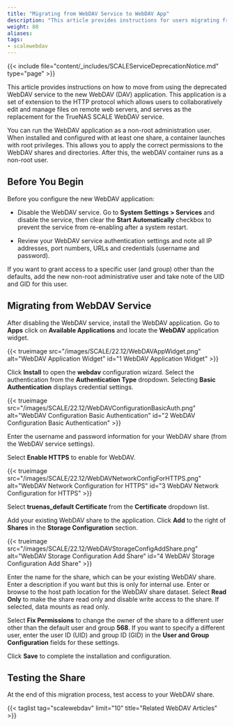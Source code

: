 ```yaml
---
title: "Migrating from WebDAV Service to WebDAV App"
description: "This article provides instructions for users migrating from the SCALE WebDAV service to the new WebDAV (DAV) application." 
weight: 80
aliases:
tags:
- scalewebdav
---
```



{{< include file="content/_includes/SCALEServiceDeprecationNotice.md" type="page" >}}

This article provides instructions on how to move from using the deprecated WebDAV service to the new WebDAV (DAV) application. 
This application is a set of extension to the HTTP protocol which allows users to collaboratively edit and manage files on remote web servers, and serves as the replacement for the TrueNAS SCALE WebDAV service. 

You can run the WebDAV application as a non-root administration user. 
When installed and configured with at least one share, a container launches with root privileges. 
This allows you to apply the correct permissions to the WebDAV shares and directories. 
After this, the webDAV container runs as a non-root user.

## Before You Begin

Before you configure the new WebDAV application:

* Disable the WebDAV service.
  Go to **System Settings > Services** and disable the service, then clear the **Start Automatically** checkbox to prevent the service from re-enabling after a system restart.

* Review your WebDAV service authentication settings and note all IP addresses, port numbers, URLs and credentials (username and password).

If you want to grant access to a specific user (and group) other than the defaults, add the new non-root administrative user and take note of the UID and GID for this user.

## Migrating from WebDAV Service

After disabling the WebDAV service, install the WebDAV application. Go to **Apps** click on **Available Applications** and locate the **WebDAV** application widget.

{{< trueimage src="/images/SCALE/22.12/WebDAVAppWidget.png" alt="WebDAV Application Widget" id="1 WebDAV Application Widget" >}}

Click **Install** to open the **webdav** configuration wizard.
Select the authentication from the **Authentication Type** dropdown. Selecting **Basic Authentication** displays credential settings.

{{< trueimage src="/images/SCALE/22.12/WebDAVConfigurationBasicAuth.png" alt="WebDAV Configuration Basic Authentication" id="2 WebDAV Configuration Basic Authentication" >}}

Enter the username and password information for your WebDAV share (from the WebDAV service settings).

Select **Enable HTTPS** to enable for WebDAV. 

{{< trueimage src="/images/SCALE/22.12/WebDAVNetworkConfigForHTTPS.png" alt="WebDAV Network Configuration for HTTPS" id="3 WebDAV Network Configuration for HTTPS" >}}

Select **truenas_default Certificate** from the **Certificate** dropdown list.

Add your existing WebDAV share to the application.
Click **Add** to the right of **Shares** in the **Storage Configuration** section. 

{{< trueimage src="/images/SCALE/22.12/WebDAVStorageConfigAddShare.png" alt="WebDAV Storage Configuration Add Share" id="4 WebDAV Storage Configuration Add Share" >}}

Enter the name for the share, which can be your existing WebDAV share. 
Enter a description if you want but this is only for internal use.
Enter or browse to the host path location for the WebDAV share dataset. 
Select **Read Only** to make the share read only and disable write access to the share. If selected, data mounts as read only. 

Select **Fix Permissions** to change the owner of the share to a different user other than the default user and group **568**. 
If you want to specify a different user, enter the user ID (UID) and group ID (GID) in the **User and Group Configuration** fields for these settings.

Click **Save** to complete the installation and configuration.

## Testing the Share

At the end of this migration process, test access to your WebDAV share.

{{< taglist tag="scalewebdav" limit="10" title="Related WebDAV Articles" >}}